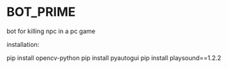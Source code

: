 # BOT_PRIME
bot for killing npc in a pc game

installation:

pip install opencv-python
pip install pyautogui
pip install playsound==1.2.2
